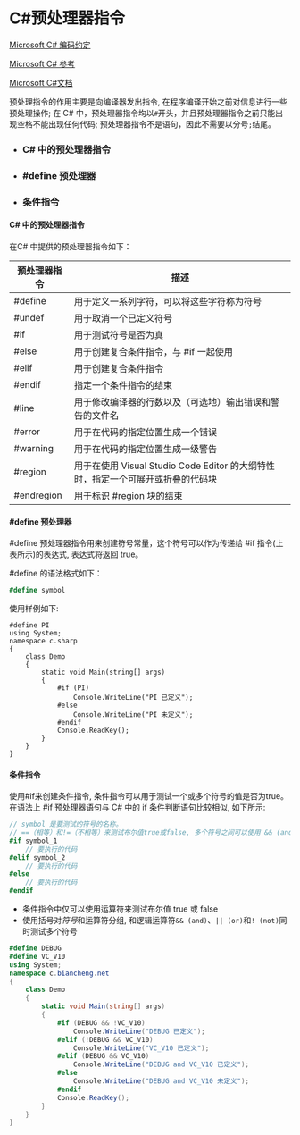 # C#预处理器指令

[Microsoft C# 编码约定](https://learn.microsoft.com/zh-cn/dotnet/csharp/fundamentals/coding-style/coding-conventions)

[Microsoft C# 参考](https://learn.microsoft.com/zh-cn/previous-versions/visualstudio/visual-studio-2012/618ayhy6(v=vs.110))

[Microsoft C#文档](https://learn.microsoft.com/zh-cn/dotnet/csharp/)

预处理指令的作用主要是向编译器发出指令, 在程序编译开始之前对信息进行一些预处理操作;
在 C# 中，预处理器指令均以`#`开头，并且预处理器指令之前只能出现空格不能出现任何代码;
预处理器指令不是语句，因此不需要以分号`;`结尾。



- ### C# 中的预处理器指令

- ### #define 预处理器

- ### 条件指令

> 

#### C# 中的预处理器指令

在C# 中提供的预处理器指令如下：

| 预处理器指令 | 描述                                                         |
| ------------ | ------------------------------------------------------------ |
| #define      | 用于定义一系列字符，可以将这些字符称为符号                   |
| #undef       | 用于取消一个已定义符号                                       |
| #if          | 用于测试符号是否为真                                         |
| #else        | 用于创建复合条件指令，与 #if 一起使用                        |
| #elif        | 用于创建复合条件指令                                         |
| #endif       | 指定一个条件指令的结束                                       |
| #line        | 用于修改编译器的行数以及（可选地）输出错误和警告的文件名     |
| #error       | 用于在代码的指定位置生成一个错误                             |
| #warning     | 用于在代码的指定位置生成一级警告                             |
| #region      | 用于在使用 Visual Studio Code Editor 的大纲特性时，指定一个可展开或折叠的代码块 |
| #endregion   | 用于标识 #region 块的结束                                    |

#### #define 预处理器

\#define 预处理器指令用来创建符号常量，这个符号可以作为传递给 #if 指令(上表所示)的表达式, 表达式将返回 true。

\#define 的语法格式如下：

```C#
#define symbol
```

使用样例如下:

```
#define PI
using System;
namespace c.sharp
{
    class Demo
    {
        static void Main(string[] args) 
        {
            #if (PI)
                Console.WriteLine("PI 已定义");
            #else
                Console.WriteLine("PI 未定义");
            #endif
            Console.ReadKey();
        }
    }
}
```

#### 条件指令

使用#if来创建条件指令, 条件指令可以用于测试一个或多个符号的值是否为true。在语法上 #if 预处理器语句与 C# 中的 if 条件判断语句比较相似, 如下所示:

```C#
// symbol 是要测试的符号的名称。
// ==（相等）和!=（不相等）来测试布尔值true或false, 多个符号之间可以使用 && (and)、|| (or)和! (not)以及使用括号对符号和运算符分组
#if symbol_1
    // 要执行的代码
#elif symbol_2
    // 要执行的代码
#else
    // 要执行的代码
#endif
```

- 条件指令中仅可以使用运算符来测试布尔值 true 或 false
- 使用括号对*符号*和运算符分组, 和逻辑运算符`&& (and)`、`|| (or)`和`! (not)`同时测试多个符号

```C#
#define DEBUG
#define VC_V10
using System;
namespace c.biancheng.net
{
    class Demo
    {
        static void Main(string[] args) 
        {
            #if (DEBUG && !VC_V10)
                Console.WriteLine("DEBUG 已定义");
            #elif (!DEBUG && VC_V10)
                Console.WriteLine("VC_V10 已定义");
            #elif (DEBUG && VC_V10)
                Console.WriteLine("DEBUG and VC_V10 已定义");
            #else
                Console.WriteLine("DEBUG and VC_V10 未定义");
            #endif
            Console.ReadKey();
        }
    }
}
```

